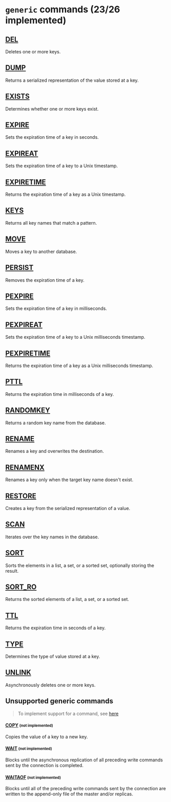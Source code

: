 # `generic` commands (23/26 implemented)

## [DEL](https://redis.io/commands/del/)

Deletes one or more keys.

## [DUMP](https://redis.io/commands/dump/)

Returns a serialized representation of the value stored at a key.

## [EXISTS](https://redis.io/commands/exists/)

Determines whether one or more keys exist.

## [EXPIRE](https://redis.io/commands/expire/)

Sets the expiration time of a key in seconds.

## [EXPIREAT](https://redis.io/commands/expireat/)

Sets the expiration time of a key to a Unix timestamp.

## [EXPIRETIME](https://redis.io/commands/expiretime/)

Returns the expiration time of a key as a Unix timestamp.

## [KEYS](https://redis.io/commands/keys/)

Returns all key names that match a pattern.

## [MOVE](https://redis.io/commands/move/)

Moves a key to another database.

## [PERSIST](https://redis.io/commands/persist/)

Removes the expiration time of a key.

## [PEXPIRE](https://redis.io/commands/pexpire/)

Sets the expiration time of a key in milliseconds.

## [PEXPIREAT](https://redis.io/commands/pexpireat/)

Sets the expiration time of a key to a Unix milliseconds timestamp.

## [PEXPIRETIME](https://redis.io/commands/pexpiretime/)

Returns the expiration time of a key as a Unix milliseconds timestamp.

## [PTTL](https://redis.io/commands/pttl/)

Returns the expiration time in milliseconds of a key.

## [RANDOMKEY](https://redis.io/commands/randomkey/)

Returns a random key name from the database.

## [RENAME](https://redis.io/commands/rename/)

Renames a key and overwrites the destination.

## [RENAMENX](https://redis.io/commands/renamenx/)

Renames a key only when the target key name doesn't exist.

## [RESTORE](https://redis.io/commands/restore/)

Creates a key from the serialized representation of a value.

## [SCAN](https://redis.io/commands/scan/)

Iterates over the key names in the database.

## [SORT](https://redis.io/commands/sort/)

Sorts the elements in a list, a set, or a sorted set, optionally storing the result.

## [SORT_RO](https://redis.io/commands/sort_ro/)

Returns the sorted elements of a list, a set, or a sorted set.

## [TTL](https://redis.io/commands/ttl/)

Returns the expiration time in seconds of a key.

## [TYPE](https://redis.io/commands/type/)

Determines the type of value stored at a key.

## [UNLINK](https://redis.io/commands/unlink/)

Asynchronously deletes one or more keys.


## Unsupported generic commands 
> To implement support for a command, see [here](/guides/implement-command/) 

#### [COPY](https://redis.io/commands/copy/) <small>(not implemented)</small>

Copies the value of a key to a new key.

#### [WAIT](https://redis.io/commands/wait/) <small>(not implemented)</small>

Blocks until the asynchronous replication of all preceding write commands sent by the connection is completed.

#### [WAITAOF](https://redis.io/commands/waitaof/) <small>(not implemented)</small>

Blocks until all of the preceding write commands sent by the connection are written to the append-only file of the master and/or replicas.



